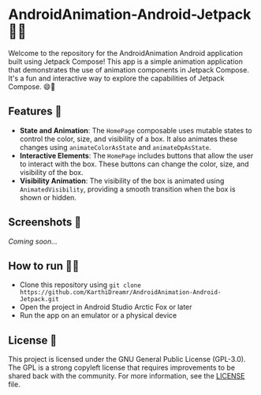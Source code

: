 # AndroidAnimation-Android-Jetpack 🎉📱

Welcome to the repository for the AndroidAnimation Android application built using Jetpack Compose! This app is a simple animation application that demonstrates the use of animation components in Jetpack Compose. It's a fun and interactive way to explore the capabilities of Jetpack Compose. 😄🚀

## Features 🎯

- **State and Animation**: The `HomePage` composable uses mutable states to control the color, size, and visibility of a box. It also animates these changes using `animateColorAsState` and `animateDpAsState`.
- **Interactive Elements**: The `HomePage` includes buttons that allow the user to interact with the box. These buttons can change the color, size, and visibility of the box.
- **Visibility Animation**: The visibility of the box is animated using `AnimatedVisibility`, providing a smooth transition when the box is shown or hidden.

## Screenshots 📸

*Coming soon...*

## How to run 🏃‍♂️

- Clone this repository using `git clone https://github.com/KarthiDreamr/AndroidAnimation-Android-Jetpack.git`
- Open the project in Android Studio Arctic Fox or later
- Run the app on an emulator or a physical device

## License 📝

This project is licensed under the GNU General Public License (GPL-3.0). The GPL is a strong copyleft license that requires improvements to be shared back with the community. For more information, see the [LICENSE](LICENSE) file.
